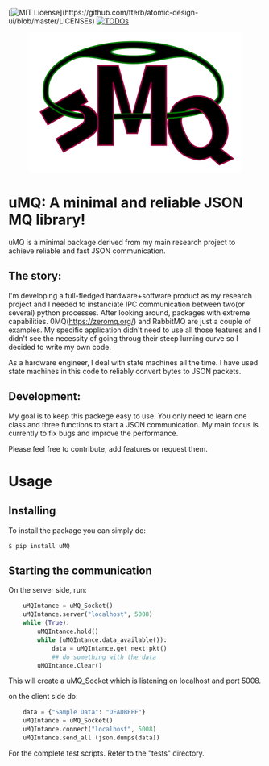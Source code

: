 [![MIT License](https://img.shields.io/apm/l/atomic-design-ui.svg?)](https://github.com/tterb/atomic-design-ui/blob/master/LICENSEs)
[![TODOs](https://badgen.net/https/api.tickgit.com/badgen/github.com/aroshanineshat/uMQ)](https://www.tickgit.com/browse?repo=github.com/aroshanineshat/uMQ)

<p align="center">
  <img src="https://github.com/aroshanineshat/uMQ/blob/master/img/logo.png?raw=true" alt="uMQ logo"/>
</p>

# uMQ: A minimal and reliable JSON MQ library!
uMQ is a minimal package derived from my main research project to achieve reliable and fast JSON communication.

## The story:
I'm developing a full-fledged hardware+software product as my research project and I needed to instanciate IPC communication between two(or several) python processes. After looking around, packages with extreme capabilities. 0MQ(https://zeromq.org/) and RabbitMQ are just a couple of examples. My specific application didn't need to use all those features and I didn't see the necessity of going throug their steep lurning curve so I decided to write my own code.

As a hardware engineer, I deal with state machines all the time. I have used state machines in this code to reliably convert bytes to JSON packets.

## Development:
My goal is to keep this packege easy to use. You only need to learn one class and three functions to start a JSON communication. My main focus is currently to fix bugs and improve the performance.

Please feel free to contribute, add features or request them.


# Usage

## Installing

To install the package you can simply do:

    $ pip install uMQ

## Starting the communication

On the server side, run:
    
```python
    uMQIntance = uMQ_Socket()
    uMQIntance.server("localhost", 5008)
    while (True):
        uMQIntance.hold()
        while (uMQIntance.data_available()):
            data = uMQIntance.get_next_pkt()
            ## do something with the data
        uMQIntance.Clear()
```

This will create a uMQ_Socket which is listening on localhost and port 5008.

on the client side do:

```python
    data = {"Sample Data": "DEADBEEF"}
    uMQIntance = uMQ_Socket()
    uMQIntance.connect("localhost", 5008)
    uMQIntance.send_all (json.dumps(data))
```

For the complete test scripts. Refer to the "tests" directory.